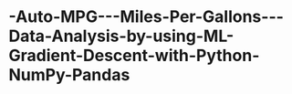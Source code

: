 # -Auto-MPG---Miles-Per-Gallons---Data-Analysis-by-using-ML-Gradient-Descent-with-Python-NumPy-Pandas